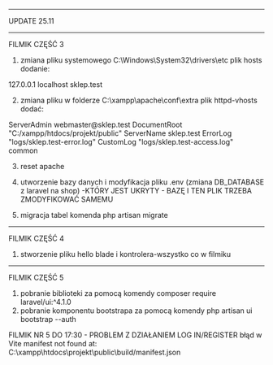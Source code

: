 ****************************
UPDATE 25.11
***************************



FILMIK CZĘŚĆ 3

1) zmiana pliku systemowego C:\Windows\System32\drivers\etc plik hosts
dodanie:

127.0.0.1       localhost sklep.test



2) zmiana pliku w folderze C:\xampp\apache\conf\extra plik httpd-vhosts
dodać:

<VirtualHost sklep.test:80>
    ServerAdmin webmaster@sklep.test
    DocumentRoot "C:/xampp/htdocs/projekt/public"
    ServerName sklep.test
    ErrorLog "logs/sklep.test-error.log"
    CustomLog "logs/sklep.test-access.log" common
</VirtualHost>

3) reset apache

4) utworzenie bazy danych i modyfikacja pliku .env (zmiana DB_DATABASE z laravel na shop) -KTÓRY JEST UKRYTY - BAZĘ I TEN PLIK TRZEBA ZMODYFIKOWAĆ SAMEMU

5) migracja tabel komenda php artisan migrate

************************************************************************************************************


FILMIK CZĘŚĆ 4

1) stworzenie pliku hello blade i kontrolera-wszystko co w filmiku

************************************************************************************************************


FILMIK CZĘŚĆ 5

1) pobranie biblioteki za pomocą komendy    composer require laravel/ui:^4.1.0
2) pobranie komponentu bootstrapa za pomocą komendy    php artisan ui bootstrap --auth

FILMIK NR 5 DO 17:30 - PROBLEM Z DZIAŁANIEM LOG IN/REGISTER błąd w Vite manifest not found at: C:\xampp\htdocs\projekt\public\build/manifest.json
